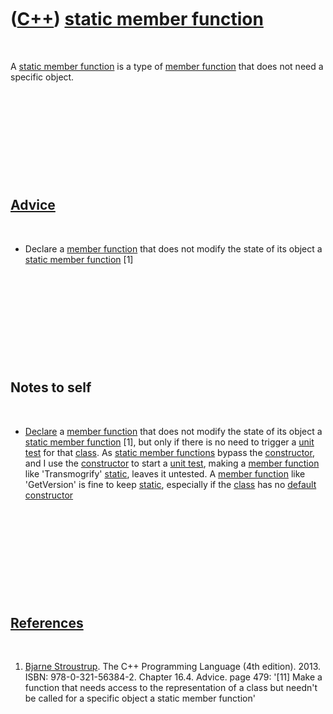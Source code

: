 



 

 

 

 

 

([C++](Cpp.md)) [static member function](CppStaticMemberFunction.md)
======================================================================

 

A [static member function](CppStaticMemberFunction.md) is a type of
[member function](CppMemberFunction.md) that does not need a specific
object.

 

 

 

 

 

[Advice](CppAdvice.md)
-----------------------

 

-   Declare a [member function](CppMemberFunction.md) that does not
    modify the state of its object a [static member
    function](CppStaticMemberFunction.md) \[1\]

 

 

 

 

 

Notes to self
-------------

 

-   [Declare](CppDeclaration.md) a [member
    function](CppMemberFunction.md) that does not modify the state of
    its object a [static member function](CppStaticMemberFunction.md)
    \[1\], but only if there is no need to trigger a [unit
    test](CppUnitTest.md) for that [class](CppClass.md). As [static
    member functions](CppStaticMemberFunction.md) bypass the
    [constructor](CppConstructor.md), and I use the
    [constructor](CppConstructor.md) to start a [unit
    test](CppUnitTest.md), making a [member
    function](CppMemberFunction.md) like 'Transmogrify'
    [static](CppStatic.md), leaves it untested. A [member
    function](CppMemberFunction.md) like 'GetVersion' is fine to keep
    [static](CppStatic.md), especially if the [class](CppClass.md) has
    no [default constructor](CppDefaultConstructor.md)

 

 

 

 

 

[References](CppReferences.md)
-------------------------------

 

1.  [Bjarne Stroustrup](CppBjarneStroustrup.md). The C++ Programming
    Language (4th edition). 2013. ISBN: 978-0-321-56384-2. Chapter 16.4.
    Advice. page 479: '\[11\] Make a function that needs access to the
    representation of a class but needn't be called for a specific
    object a static member function'

 

 

 

 

 





 



